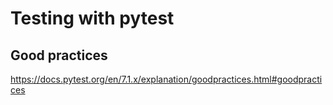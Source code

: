 # Testing with pytest

## Good practices

https://docs.pytest.org/en/7.1.x/explanation/goodpractices.html#goodpractices 

